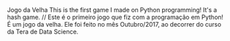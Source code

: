 Jogo da Velha
This is the first game I made on Python programming! It's a hash game. // Este é o primeiro jogo que fiz com a programação em Python! É um jogo da velha.
Ele foi feito no mês Outubro/2017, ao decorrer do curso da Tera de Data Science. 
